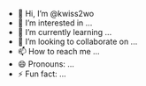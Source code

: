 - 👋 Hi, I’m @kwiss2wo
- 👀 I’m interested in ...
- 🌱 I’m currently learning ...
- 💞️ I’m looking to collaborate on ...
- 📫 How to reach me ...
- 😄 Pronouns: ...
- ⚡ Fun fact: ...

<!---
kwiss2wo/kwiss2wo is a ✨ special ✨ repository because its `README.md` (this file) appears on your GitHub profile.
You can click the Preview link to take a look at your changes.
--->
